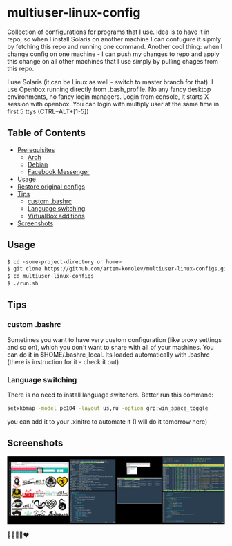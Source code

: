 # multiuser-linux-config

Collection of configurations for programs that I use.
Idea is to have it in repo, so when I install Solaris on another machine I can
confugure it sipmly by fetching this repo and running one command.
Another cool thing: when I change config on one machine - I can push my changes to
repo and apply this change on all other machines that I use simply by pulling chages
from this repo.

I use Solaris (it can be Linux as well - switch to master branch for that).
I use Openbox running directly from .bash_profile. No any fancy desktop environments,
no fancy login managers. Login from console, it starts X session with openbox.
You can login with multiply user at the same time in first 5 ttys (CTRL+ALT+[1-5])

## Table of Contents

<!-- vim-markdown-toc GFM -->

* [Prerequisites](#prerequisites)
	* [Arch](#arch)
	* [Debian](#debian)
	* [Facebook Messenger](#facebook-messenger)
* [Usage](#usage)
* [Restore original configs](#restore-original-configs)
* [Tips](#tips)
	* [custom .bashrc](#custom-bashrc)
	* [Language switching](#language-switching)
	* [VirtualBox additions](#virtualbox-additions)
* [Screenshots](#screenshots)

<!-- vim-markdown-toc -->


## Usage

```bash
$ cd <some-project-directory or home>
$ git clone https://github.com/artem-korolev/multiuser-linux-configs.git
$ cd multiuser-linux-configs
$ ./run.sh
```

## Tips

### custom .bashrc

Sometimes you want to have very custom configuration (like proxy settings and so on),
which you don't want to share with all of your mashines.
You can do it in $HOME/.bashrc_local.
Its loaded automatically with .bashrc (there is instruction for it - check it out)

### Language switching
There is no need to install language switchers. Better run this command:

```bash
setxkbmap -model pc104 -layout us,ru -option grp:win_space_toggle
```
you can add it to your .xinitrc to automate it (I will do it tomorrow here)

## Screenshots

![Screenshot](images/screenshot.png)

🤘💪🤣😍❤

